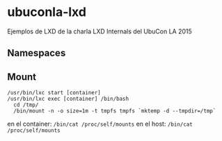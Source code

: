 # ubuconla-lxd
Ejemplos de LXD de la charla LXD Internals del UbuCon LA 2015

Namespaces
---

Mount
--

```
/usr/bin/lxc start [container]
/usr/bin/lxc exec [container] /bin/bash 
  cd /tmp/
  /bin/mount -n -o size=1m -t tmpfs tmpfs `mktemp -d --tmpdir=/tmp`
```
en el container:
`/bin/cat /proc/self/mounts`
en el host:
`/bin/cat /proc/self/mounts`


